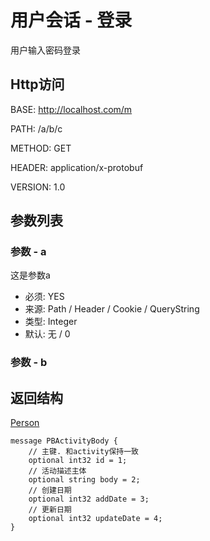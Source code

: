 # 用户会话 - 登录

用户输入密码登录

## Http访问

BASE: http://localhost.com/m

PATH: /a/b/c

METHOD: GET

HEADER: application/x-protobuf

VERSION: 1.0

## 参数列表

### 参数 - a
这是参数a

* 必须: YES
* 来源: Path / Header / Cookie / QueryString
* 类型: Integer
* 默认: 无 / 0

### 参数 - b



## 返回结构

[Person](/proto/Person "Person")


```
message PBActivityBody {
	// 主键. 和activity保持一致
    optional int32 id = 1;
	// 活动描述主体
    optional string body = 2;
	// 创建日期
    optional int32 addDate = 3;
	// 更新日期
    optional int32 updateDate = 4;
}
```
